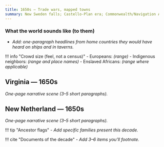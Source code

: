 ```yaml
---
title: 1650s — Trade wars, mapped towns
summary: New Sweden falls; Castello-Plan era; Commonwealth/Navigation Acts ripple.
---
```


### What the world sounds like (to them)
- *Add: one-paragraph headlines from home countries they would have heard on ships and in taverns.*

!!! info "Crowd size (feel, not a census)"
    - Europeans: *(range)*
    - Indigenous neighbors: *(range and place names)*
    - Enslaved Africans: *(range where applicable)*

## Virginia — 1650s
*One-page narrative scene (3–5 short paragraphs).*

## New Netherland — 1650s
*One-page narrative scene (3–5 short paragraphs).*

!!! tip "Ancestor flags"
    - *Add specific families present this decade.*

!!! cite "Documents of the decade"
    - *Add 3–6 items you’ll footnote.*
